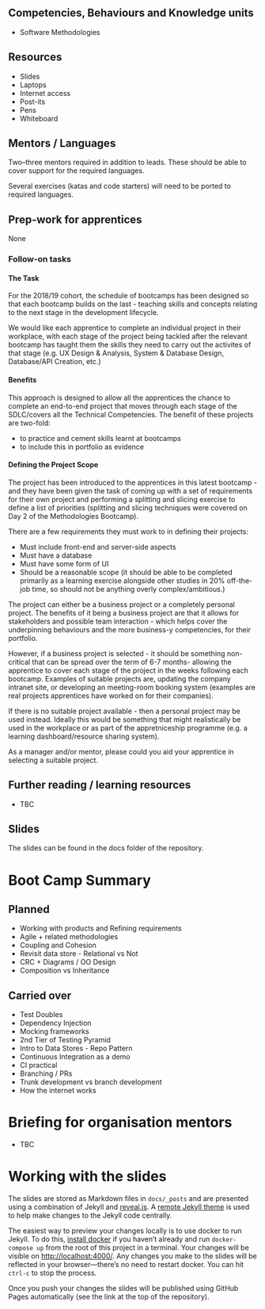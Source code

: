 <!--- ORGANISER THINGS TO CONSIDER 
- Which technical competencies, behaviours and knowledge module topics does the bootcamp cover/meet
- Structuring retros so that they can inform thinking for individual's personal learning records (off the job training record tab in their learning logs)
- Introducing some sort of test or quiz on basic concept learning points from the bootcamp to validate that they have taken stuff in, and provide organisation mentors with results to help them focus follow ups
--->

## Competencies, Behaviours and Knowledge units

* Software Methodologies

## Resources 

* Slides
* Laptops
* Internet access
* Post-its
* Pens
* Whiteboard

## Mentors / Languages
 
Two–three mentors required in addition to leads. These should be able to cover support for the required languages.

Several exercises (katas and code starters) will need to be ported to required languages.

## Prep-work for apprentices

None

### Follow-on tasks

#### The Task

For the 2018/19 cohort, the schedule of bootcamps has been designed so that each bootcamp builds on the last - teaching skills and concepts relating to the next stage in the development lifecycle.

We would like each apprentice to complete an individual project in their workplace, with each stage of the project being tackled after the relevant bootcamp has taught them the skills they need to carry out the activites of that stage (e.g. UX Design & Analysis, System & Database Design, Database/API Creation, etc.) 

#### Benefits

This approach is designed to allow all the apprentices the chance to complete an end-to-end project that moves through each stage of the SDLC/covers all the Technical Competencies. The benefit of these projects are two-fold:

* to practice and cement skills learnt at bootcamps
* to include this in portfolio as evidence

#### Defining the Project Scope

The project has been introduced to the apprentices in this latest bootcamp - and they have been given the task of coming up with a set of requirements for their own project and performing a splitting and slicing exercise to define a list of priorities (splitting and slicing techniques were covered on Day 2 of the Methodologies Bootcamp).

There are a few requirements they must work to in defining their projects:

* Must include front-end and server-side aspects
* Must have a database
* Must have some form of UI
* Should be a reasonable scope (it should be able to be completed primarily as a learning exercise alongside other studies in 20% off-the-job time, so should not be anything overly complex/ambitious.)
 
The project can either be a business project or a completely personal project. The benefits of it being a business project are that it allows for stakeholders and possible team interaction - which helps cover the underpinning behaviours and the more business-y competencies, for their portfolio.

However, if a business project is selected - it should be something non-critical that can be spread over the term of 6-7 months- allowing the apprentice to cover each stage of the project in the weeks following each bootcamp. Examples of suitable projects are, updating the company intranet site, or developing an meeting-room booking system (examples are real projects apprentices have worked on for their companies).

If there is no suitable project available - then a personal project may be used instead. Ideally this would be something that might realistically be used in the workplace or as part of the appretniceship programme (e.g. a learning dashboard/resource sharing system).
 
As a manager and/or mentor, please could you aid your apprentice in selecting a suitable project.

## Further reading / learning resources

<!--- For end of boot camp: Signposting for apprentices self study, further learning, online resources, practice etc. --->

* TBC
 
## Slides

The slides can be found in the docs folder of the repository.


# Boot Camp Summary


## Planned

* Working with products and Refining requirements
* Agile + related methodologies
* Coupling and Cohesion
* Revisit data store - Relational vs Not
* CRC + Diagrams / OO Design
* Composition vs Inheritance

## Carried over

* Test Doubles
* Dependency Injection
* Mocking frameworks
* 2nd Tier of Testing Pyramid
* Intro to Data Stores - Repo Pattern
* Continuous Integration as a demo
* CI practical
* Branching / PRs
* Trunk development vs branch development
* How the internet works

<!--- 

## Continuous Integration

* What is CI
* Why is CI important
* Demo of how CI can be applied to a project (Travis or similar against public repo)
* CI practical—setting up Travis or similar on own repo?

## More on source control

* Branching
* Pull requests
* Trunk vs branch development

# How the internet works

* Hostnames, IP, DNS
* Networking
* Physical infrastructure
* HTTP

--->

# Briefing for organisation mentors

* TBC

# Working with the slides

The slides are stored as Markdown files in `docs/_posts` and are presented using a combination of Jekyll and [reveal.js](https://revealjs.com/#/). A [remote Jekyll theme](https://github.com/autotraderuk/jekyll-revealjs) is used to help make changes to the Jekyll code centrally.

The easiest way to preview your changes locally is to use docker to run Jekyll. To do this, [install docker](https://www.docker.com/get-started) if you haven’t already and run `docker-compose up` from the root of this project in a terminal. Your changes will be visible on <http://localhost:4000/>. Any changes you make to the slides will be reflected in your browser—there’s no need to restart docker. You can hit `ctrl-c` to stop the process.

Once you push your changes the slides will be published using GitHub Pages automatically (see the link at the top of the repository).
